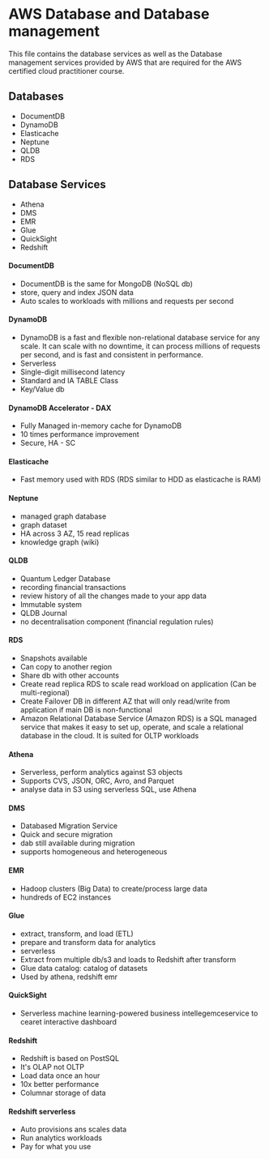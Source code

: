 # AWS Database and Database management
This file contains the database services as well as the Database management services provided by AWS that are required for the AWS certified cloud practitioner course.

## Databases
- DocumentDB
- DynamoDB
- Elasticache
- Neptune
- QLDB
- RDS

## Database Services
- Athena
- DMS
- EMR
- Glue
- QuickSight
- Redshift


#### DocumentDB
- DocumentDB is the same for MongoDB (NoSQL db)
- store, query and index JSON data
- Auto scales to workloads with millions and requests per second

#### DynamoDB
- DynamoDB is a fast and flexible non-relational database service for any scale. It can scale with no downtime, it can process millions of requests per second, and is fast and consistent in performance.
- Serverless
- Single-digit millisecond latency
- Standard and IA TABLE Class
- Key/Value db

#### DynamoDB Accelerator - DAX
- Fully Managed in-memory cache for DynamoDB
- 10 times performance improvement
- Secure, HA - SC


#### Elasticache
- Fast memory used with RDS (RDS similar to HDD as elasticache is RAM)

#### Neptune
- managed graph database
- graph dataset
- HA across 3 AZ, 15 read replicas
- knowledge graph (wiki)

#### QLDB
- Quantum Ledger Database
- recording financial transactions
- review history of all the changes made to your app data
- Immutable system
- QLDB Journal
- no decentralisation component (financial regulation rules)

#### RDS
- Snapshots available
- Can copy to another region
- Share db with other accounts
- Create read replica RDS to scale read workload on application (Can be multi-regional)
- Create Failover DB in different AZ that will only read/write from application if main DB is non-functional
- Amazon Relational Database Service (Amazon RDS) is a SQL managed service that makes it easy to set up, operate, and scale a relational database in the cloud. It is suited for OLTP workloads


#### Athena
- Serverless, perform analytics against S3 objects
- Supports CVS, JSON, ORC, Avro, and Parquet
- analyse data in S3 using serverless SQL, use Athena

#### DMS
- Databased Migration Service
- Quick and secure migration
- dab still available during migration
- supports homogeneous and heterogeneous

#### EMR
- Hadoop clusters (Big Data) to create/process large data
- hundreds of EC2 instances

#### Glue
- extract, transform, and load (ETL)
- prepare and transform data for analytics
- serverless
- Extract from multiple db/s3 and loads to Redshift after transform
- Glue data catalog: catalog of datasets
- Used by athena, redshift emr

#### QuickSight
- Serverless machine learning-powered business intellegemceservice to cearet interactive dashboard

#### Redshift
- Redshift is based on PostSQL
- It's OLAP not OLTP
- Load data once an hour
- 10x better performance 
- Columnar storage of data

#### Redshift serverless
- Auto provisions ans scales data
- Run analytics workloads
- Pay for what you use
